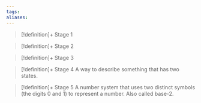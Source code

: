 ```yaml
---
tags:
aliases:
---
```


> [!definition]+ Stage 1
>

> [!definition]+ Stage 2
>

> [!definition]+ Stage 3
>

> [!definition]+ Stage 4
> A way to describe something that has two states.

> [!definition]+ Stage 5
> A number system that uses two distinct symbols (the digits 0 and 1) to represent a number. Also called base-2.



